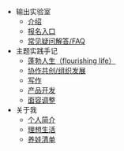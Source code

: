 



- 输出实验室
  - [介绍](README.md)
  - [报名入口](signup.md)
  - [常见疑问解答/FAQ](faq.md)
- 主题实践手记
  - [蓬勃人生（flourishing life）]()    
  - [协作共创/组织发展]()
  - [写作]()
  - [产品开发](devpro/)
  - [面容调整]()    
- 关于我
  - [个人简介]()
  - [理想生活](about/ideallife_ishanshan)
  - [养娃清单](family/hb_parenting)
